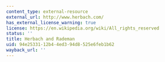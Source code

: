 ```yaml
---
content_type: external-resource
external_url: http://www.herbach.com/
has_external_license_warning: true
license: https://en.wikipedia.org/wiki/All_rights_reserved
status: ''
title: Herbach and Rademan
uid: 94e25331-12b4-4ed3-94d8-525e6feb1b62
wayback_url: ''
---
```

